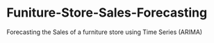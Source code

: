 # Funiture-Store-Sales-Forecasting
Forecasting the Sales of a furniture store using Time Series (ARIMA)
